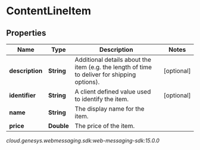 # ContentLineItem


## Properties

| Name | Type | Description | Notes |
| ------------ | ------------- | ------------- | ------------- |
| **description** | **String** | Additional details about the item (e.g. the length of time to deliver for shipping options). |  [optional] |
| **identifier** | **String** | A client defined value used to identify the item. |  [optional] |
| **name** | **String** | The display name for the item. |  |
| **price** | **Double** | The price of the item. |  |




_cloud.genesys.webmessaging.sdk:web-messaging-sdk:15.0.0_
